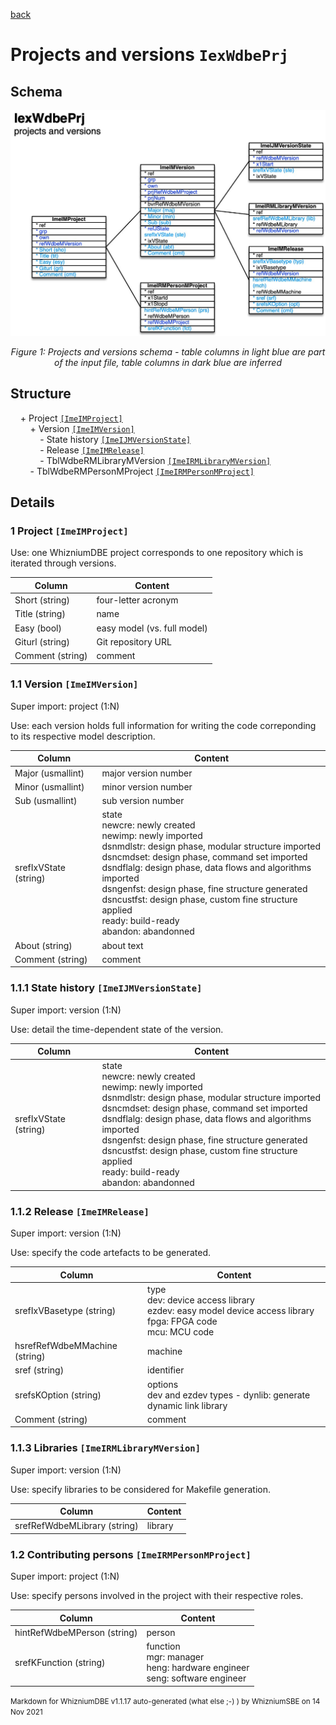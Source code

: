 [back](../dbemdl.md)

Projects and versions ``IexWdbePrj``
===

Schema
---

![](./IexWdbePrj.jpg)

<p align="center"><em>Figure 1: Projects and versions schema - table columns in light blue are part of the input file, table columns in dark blue are inferred</em></p>

Structure
---

[//]: # (IP structure - BEGIN)

&nbsp;&nbsp;&nbsp;&nbsp;\+ Project [``[ImeIMProject]``](#1-project-imeimproject)
<br>&nbsp;&nbsp;&nbsp;&nbsp;&nbsp;&nbsp;&nbsp;&nbsp;\+ Version [``[ImeIMVersion]``](#11-version-imeimversion)
<br>&nbsp;&nbsp;&nbsp;&nbsp;&nbsp;&nbsp;&nbsp;&nbsp;&nbsp;&nbsp;&nbsp;&nbsp;\- State history [``[ImeIJMVersionState]``](#111-state-history-imeijmversionstate)
<br>&nbsp;&nbsp;&nbsp;&nbsp;&nbsp;&nbsp;&nbsp;&nbsp;&nbsp;&nbsp;&nbsp;&nbsp;\- Release [``[ImeIMRelease]``](#112-release-imeimrelease)
<br>&nbsp;&nbsp;&nbsp;&nbsp;&nbsp;&nbsp;&nbsp;&nbsp;&nbsp;&nbsp;&nbsp;&nbsp;\- TblWdbeRMLibraryMVersion [``[ImeIRMLibraryMVersion]``](#113-Libraries-imeirmlibrarymversion)
<br>&nbsp;&nbsp;&nbsp;&nbsp;&nbsp;&nbsp;&nbsp;&nbsp;\- TblWdbeRMPersonMProject [``[ImeIRMPersonMProject]``](#12-Contributing-persons-imeirmpersonmproject)

[//]: # (IP structure - END)

Details
---

### 1 Project ``[ImeIMProject]``

[//]: # (IP ImeIMProject.superUse - BEGIN)

Use: one WhizniumDBE project corresponds to one repository which is iterated through versions.

[//]: # (IP ImeIMProject.superUse - END)

[//]: # (IP ImeIMProject.columns - BEGIN)

Column|Content|
-|-|
Short (string)|four-letter acronym|
Title (string)|name|
Easy (bool)|easy model (vs. full model)|
Giturl (string)|Git repository URL|
Comment (string)|comment|

[//]: # (IP ImeIMProject.columns - END)

### 1.1 Version ``[ImeIMVersion]``

[//]: # (IP ImeIMVersion.superUse - BEGIN)

Super import: project (1:N)

Use: each version holds full information for writing the code correponding to its respective model description.

[//]: # (IP ImeIMVersion.superUse - END)

[//]: # (IP ImeIMVersion.columns - BEGIN)

Column|Content|
-|-|
Major (usmallint)|major version number|
Minor (usmallint)|minor version number|
Sub (usmallint)|sub version number|
srefIxVState (string)|state<br>newcre: newly created<br>newimp: newly imported<br>dsnmdlstr: design phase, modular structure imported<br>dsncmdset: design phase, command set imported<br>dsndflalg: design phase, data flows and algorithms imported<br>dsngenfst: design phase, fine structure generated<br>dsncustfst: design phase, custom fine structure applied<br>ready: build-ready<br>abandon: abandonned|
About (string)|about text|
Comment (string)|comment|

[//]: # (IP ImeIMVersion.columns - END)

### 1.1.1 State history ``[ImeIJMVersionState]``

[//]: # (IP ImeIJMVersionState.superUse - BEGIN)

Super import: version (1:N)

Use: detail the time-dependent state of the version.

[//]: # (IP ImeIJMVersionState.superUse - END)

[//]: # (IP ImeIJMVersionState.columns - BEGIN)

Column|Content|
-|-|
srefIxVState (string)|state<br>newcre: newly created<br>newimp: newly imported<br>dsnmdlstr: design phase, modular structure imported<br>dsncmdset: design phase, command set imported<br>dsndflalg: design phase, data flows and algorithms imported<br>dsngenfst: design phase, fine structure generated<br>dsncustfst: design phase, custom fine structure applied<br>ready: build-ready<br>abandon: abandonned|

[//]: # (IP ImeIJMVersionState.columns - END)

### 1.1.2 Release ``[ImeIMRelease]``

[//]: # (IP ImeIMRelease.superUse - BEGIN)

Super import: version (1:N)

Use: specify the code artefacts to be generated.

[//]: # (IP ImeIMRelease.superUse - END)

[//]: # (IP ImeIMRelease.columns - BEGIN)

Column|Content|
-|-|
srefIxVBasetype (string)|type<br>dev: device access library<br>ezdev: easy model device access library<br>fpga: FPGA code<br>mcu: MCU code|
hsrefRefWdbeMMachine (string)|machine|
sref (string)|identifier|
srefsKOption (string)|options<br>dev and ezdev types - dynlib: generate dynamic link library|
Comment (string)|comment|

[//]: # (IP ImeIMRelease.columns - END)

### 1.1.3 Libraries ``[ImeIRMLibraryMVersion]``

[//]: # (IP ImeIRMLibraryMVersion.superUse - BEGIN)

Super import: version (1:N)

Use: specify libraries to be considered for Makefile generation.

[//]: # (IP ImeIRMLibraryMVersion.superUse - END)

[//]: # (IP ImeIRMLibraryMVersion.columns - BEGIN)

Column|Content|
-|-|
srefRefWdbeMLibrary (string)|library|

[//]: # (IP ImeIRMLibraryMVersion.columns - END)

### 1.2 Contributing persons ``[ImeIRMPersonMProject]``

[//]: # (IP ImeIRMPersonMProject.superUse - BEGIN)

Super import: project (1:N)

Use: specify persons involved in the project with their respective roles.

[//]: # (IP ImeIRMPersonMProject.superUse - END)

[//]: # (IP ImeIRMPersonMProject.columns - BEGIN)

Column|Content|
-|-|
hintRefWdbeMPerson (string)|person|
srefKFunction (string)|function<br>mgr: manager<br>heng: hardware engineer<br>seng: software engineer|

[//]: # (IP ImeIRMPersonMProject.columns - END)

<small>Markdown for WhizniumDBE v1.1.17 auto-generated (what else ;-) ) by WhizniumSBE on 14 Nov 2021</small>
